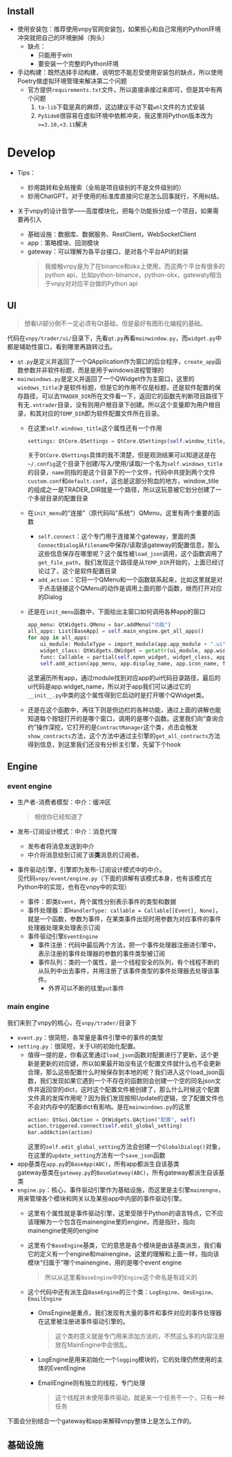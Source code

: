 ## Install

+ 使用安装包：推荐使用vnpy官网安装包，如果担心和自己常用的Python环境冲突就把自己的环境删掉（狗头）
	+ 缺点：
		+ 只能用于win
		+ 要安装一个完整的Python环境
+ 手动构建：既然选择手动构建，说明您不能忍受使用安装包的缺点，所以使用Poetry做虚拟环境管理来解决第二个问题
	+ 官方提供`requirements.txt`文件，所以直接承接过来即可，但是其中有两个问题
		1. `ta-lib`下载是真的麻烦，这边建议手动下载`whl`文件的方式安装
		2. `PySide6`很容易在虚拟环境中依赖冲突，我这里将Python版本改为`>=3.10,<3.11`解决

# Develop

+ Tips：
	+ 妙用跳转和全局搜索（全局是项目级别的不是文件级别的）
	+ 妙用ChatGPT，对于使用的标准库直接问它是怎么回事就行，不用纠结。

+ 关于vnpy的设计哲学——高度模块化，把每个功能拆分成一个项目，如果需要再引入
	+ 基础设施：数据库、数据服务、RestClient，WebSocketClient
	+ app：策略模块、回测模块
	+ gateway：可以理解为各平台接口，是对各个平台API的封装
		>我接触vnpy是为了在binance和okx上使用，而这两个平台有很多的python api，比如python-binance，python-okx，gatewaty相当于vnpy对对应平台做的Python api

## UI
>想看UI部分倒不一定必须有Qt基础，但是最好有图形化编程的基础。

代码在`vnpy/trader/ui/`目录下，先看`qt.py`再看`mainwindow.py`，而`widget.py`中都是辅助性窗口，看到哪里再跳转过去。

+ `qt.py`是定义并返回了一个QApplication作为窗口的后台程序，`create_app`函数参数并非软件标题，而是是用于windows进程管理的
+ `mainwindows.py`是定义并返回了一个QWidget作为主窗口，这里的`windows_title`才是软件标题，但是它的作用不仅是标题，还是软件配置的保存路径，可以去`TRADER_DIR`所在文件看一下，返回它的函数先判断项目路径下有无`.vntrader`目录，没有则用户根目录下创建。所以这个变量即为用户根目录，和其对应的`TEMP_DIR`即为软件配置文件所在目录。
	+ 在这里`self.windows_title`这个属性还有一个作用
		```python
		settings: QtCore.QSettings = QtCore.QSettings(self.window_title, name)
		```
		关于`QtCore.QSettings`具体的我不清楚，但是观测结果可以知道这是在`~/.config`这个目录下创建/写入/使用/读取/一个名为`self.windows_title`的目录，`name`则指的是这个目录下的一个文件，代码中共提到两个文件`custom.conf`和`default.conf`，这也是这部分狗血的地方，window_title的组成之一是TRADER_DIR就是一个路径，所以这玩意被它划分创建了一个多层目录的配置目录
	+ 在`init_menu`的“连接”（原代码叫“系统”）QMenu，这里有两个重要的函数
		+ `self.connect`：这个专门用于连接某个gateway，里面的类`ConnectDialog`从`filename`中保存/读取该gateway的配置信息，那么这些信息保存在哪里呢？这个属性被`load_json`调用，这个函数调用了`get_file_path`，我们发现这个路径是从`TEMP_DIR`开始的，上面已经讨论过了，这个是软件配置目录
		+ `add_action`：它将一个QMenu和一个函数联系起来，比如这里就是对于点击链接这个QMenu的动作是调用上面的那个函数，继而打开对应的Dialog
	+ 还是在`init_menu`函数中，下面给出主窗口如何调用各种app的窗口
		```python
		app_menu: QtWidgets.QMenu = bar.addMenu("功能")
		all_apps: List[BaseApp] = self.main_engine.get_all_apps()
		for app in all_apps:
			ui_module: ModuleType = import_module(app.app_module + ".ui")
			widget_class: QtWidgets.QWidget = getattr(ui_module, app.widget_name)  # noqa
			func: Callable = partial(self.open_widget, widget_class, app.app_name)  # noqa
			self.add_action(app_menu, app.display_name, app.icon_name, func, True)  # noqa
		```
		这里遍历所有app，通过module找到对应app的ui代码目录路径，最后的ui代码是app.widget_name，所以对于app我们可以通过它的`__init__.py`中类的这个属性得到它启动时是打开哪个QWidget类。

	+ 还是在这个函数中，再往下则是侧边栏的各种功能，通过上面的讲解也能知道每个按钮打开的是哪个窗口，调用的是哪个函数。这里我们向“查询合约”操作深挖，它打开的是`ContractManager`这个类，点击会触发`show_contracts`方法，这个方法中通过主引擎的`get_all_contracts`方法得到信息，到这里我们还没有分析主引擎，先留下个hook
## Engine

### event engine

+ 生产者-消费者模型：中介：缓冲区
	>相信你已经知道了

+ 发布-订阅设计模式：中介：消息代理  
	+ 发布者将消息发送到中介
	+ 中介将消息给到订阅了该**类**消息的订阅者。

+ 事件驱动引擎，引擎即为发布-订阅设计模式中的中介。  
	见代码`vnpy/event/engine.py`（下面的讲解有该模式本身，也有该模式在Python中的实现，也有在vnpy中的实现）
	+ 事件：即类`Event`，两个属性分别表示事件的类型和数据
	+ 事件处理器：即`HandlerType: callable = Callable[[Event], None]`，就是一个函数，参数为事件，在某类事件出现时用参数为对应事件的事件处理器处理来处理表示订阅
	+ 事件驱动引擎`EventEngine`
		+ 事件注册：代码中最后两个方法，把一个事件处理器注册进引擎中，表示注册的事件处理器的参数的事件类型被订阅
		+ 事件队列：类的一个属性，是一个线程安全的队列，有个线程不断的从队列中出去事件，并用注册了该事件类型的事件处理器去处理该事件。
			+ 外界可以不断的往里`put`事件

### main engine
我们来到了vnpy的核心，在`vnpy/trader/`目录下

+ `event.py`：很简短，各常量是事件引擎中的事件的类型
+ `setting.py`：很简短，关于UI的初始化配置。
	+ 值得一提的是，你看这里通过`load_json`函数对配置进行了更新，这个更新是更新的对应键，所以如果最开始没有这个配置文件就什么也不会更新合理，那么这些配置什么时候保存到本地的呢？我们进入这个load_json函数，我们发现如果它遇到一个不存在的函数则会创建一个空的同名json文件并返回空的dict，这时这个配置文件被创建了，那么什么时候这个配置文件真的发挥作用呢？因为我们发现按照Update的逻辑，空了配置文件也不会对内存中的配置dict有影响。是在`mainwindows.py`的这里
		```python
		action: QtGui.QAction = QtWidgets.QAction("配置", self)
		action.triggered.connect(self.edit_global_setting)
		bar.addAction(action)
		```
		这里的`self.edit_global_setting`方法会创建一个`GlobalDialog()`对象，在这里的`update_setting`方法有一个`save_json`函数
+ app基类在`app.py`的`BaseApp(ABC)`，所有app都派生自该基类  
	gateway基类在`gateway.py`的`BaseGateway(ABC)`，所有gateway都派生自该基类
+ `engine.py`：核心，事件驱动引擎作为基础设施，而这里是主引擎`mainengne`，用来管理各个模块和网关以及某些app中内部的事件驱动引擎。
	+ 这里有个属性就是事件驱动引擎，这里受限于Python的语言特点，它不应该理解为一个包含在mainengine里的engine，而是指针，指向mainengine使用的engine
	+ 这里有个`BaseEngine`基类，它的意思是各个模块是由该基类派生，我们看它的定义有一个engine和mainengine，这里的理解和上面一样，指向该模块“归属于”哪个mainengine，用的是哪个event engine
		>所以从这里看`BaseEngine`中的`Engine`这个命名是有歧义的

	+ 这个代码中还有派生自`BaseEngine`的三个类：`LogEngine`、`OmsEngine`、`EmailEngine`
		+ OmsEngine是重点，我们发现有大量的事件和事件对应的事件处理器在这里被注册进事件驱动引擎的。
			>这个类的意义就是专门用来添加方法的，不然这么多的内容注册放在MainEngine中会很乱。

		+ LogEngine是用来初始化一个`logging`模块的，它的处理仍然使用的主体的EventEngine
		+ EmailEngine则有独立的线程，专门处理
			>这个线程并未使用事件驱动，就是来一个任务干一个，只有一种任务

下面会分别结合一个gateway和app来解释vnpy整体上是怎么工作的。

## 基础设施
